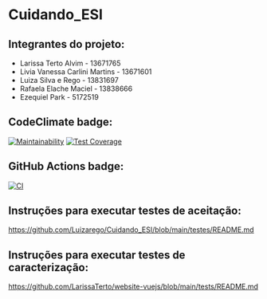 # Cuidando_ESI 

## Integrantes do projeto:
- Larissa Terto Alvim -	13671765
- Livia Vanessa Carlini Martins -	13671601
- Luiza Silva e Rego - 13831697
- Rafaela Elache Maciel -	13838666
- Ezequiel Park - 5172519

## CodeClimate badge: 
[![Maintainability](https://api.codeclimate.com/v1/badges/bbe2736330a7c06d6c66/maintainability)](https://codeclimate.com/github/LarissaTerto/website-vuejs/maintainability) 
[![Test Coverage](https://api.codeclimate.com/v1/badges/bbe2736330a7c06d6c66/test_coverage)](https://codeclimate.com/github/LarissaTerto/website-vuejs/test_coverage)

## GitHub Actions badge: 
[![CI](https://github.com/LarissaTerto/website-vuejs/actions/workflows/main.yml/badge.svg)](https://github.com/LarissaTerto/website-vuejs/actions/workflows/main.yml)

## Instruções para executar testes de aceitação: 
https://github.com/Luizarego/Cuidando_ESI/blob/main/testes/README.md

## Instruções para executar testes de caracterização: 
https://github.com/LarissaTerto/website-vuejs/blob/main/tests/README.md
